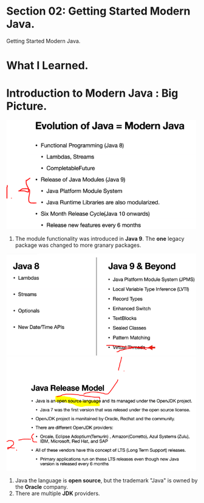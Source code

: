 # Section 02: Getting Started Modern Java.

Getting Started Modern Java.

# What I Learned.

# Introduction to Modern Java : Big Picture.

<img src="evolutionOftheModernJava.PNG"  alt="java advanced" width="500"/>

1. The module functionality was introduced in **Java 9**. The **one** legacy package was changed to more granary packages.

<img src="weWillCover.PNG"  alt="java advanced" width="500"/>

<img src="javaReleaseModel.PNG"  alt="java advanced" width="500"/>

1. Java the language is **open source**, but the trademark "Java" is owned by the **Oracle** company.
2. There are multiple **JDK** providers.